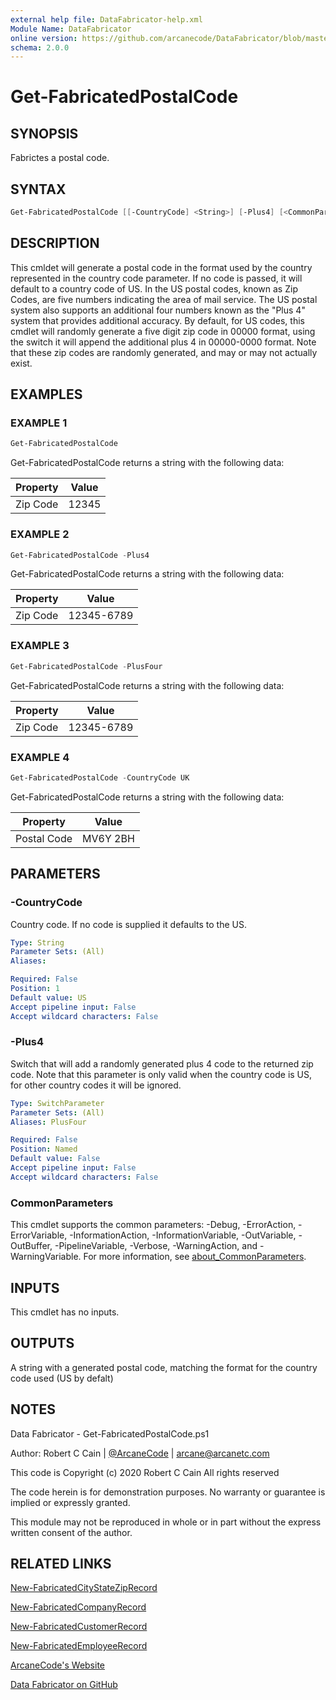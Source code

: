 ```yaml
---
external help file: DataFabricator-help.xml
Module Name: DataFabricator
online version: https://github.com/arcanecode/DataFabricator/blob/master/Documentation/New-FabricatedCityStateZipRecord.md
schema: 2.0.0
---
```


# Get-FabricatedPostalCode

## SYNOPSIS

Fabrictes a postal code.

## SYNTAX

```powershell
Get-FabricatedPostalCode [[-CountryCode] <String>] [-Plus4] [<CommonParameters>]
```

## DESCRIPTION

This cmldet will generate a postal code in the format used by the country represented in the country code parameter. 
If no code is passed, it will default to a country code of US. 
In the US postal codes, known as Zip Codes, are five numbers indicating the area of mail service.
The US postal system also supports an additional four numbers known as the "Plus 4" system that provides additional accuracy.
By default, for US codes, this cmdlet will randomly generate a five digit zip code in 00000 format, using the switch it will append the additional plus 4 in 00000-0000 format.
Note that these zip codes are randomly generated, and may or may not actually exist.

## EXAMPLES

### EXAMPLE 1

```powershell
Get-FabricatedPostalCode
```

Get-FabricatedPostalCode returns a string with the following data:


Property | Value
| ----- | ------ |
Zip Code | 12345

### EXAMPLE 2

```powershell
Get-FabricatedPostalCode -Plus4
```

Get-FabricatedPostalCode returns a string with the following data:


Property | Value
| ----- | ------ |
Zip Code | 12345-6789

### EXAMPLE 3

```powershell
Get-FabricatedPostalCode -PlusFour
```

Get-FabricatedPostalCode returns a string with the following data:


Property | Value
| ----- | ------ |
Zip Code | 12345-6789

### EXAMPLE 4

```powershell
Get-FabricatedPostalCode -CountryCode UK
```

Get-FabricatedPostalCode returns a string with the following data:


Property | Value
| ----- | ------ |
Postal Code | MV6Y 2BH

## PARAMETERS

### -CountryCode

Country code.
If no code is supplied it defaults to the US.

```yaml
Type: String
Parameter Sets: (All)
Aliases:

Required: False
Position: 1
Default value: US
Accept pipeline input: False
Accept wildcard characters: False
```

### -Plus4

Switch that will add a randomly generated plus 4 code to the returned zip code.
Note that this parameter is only valid when the country code is US, for other country codes it will be ignored.

```yaml
Type: SwitchParameter
Parameter Sets: (All)
Aliases: PlusFour

Required: False
Position: Named
Default value: False
Accept pipeline input: False
Accept wildcard characters: False
```

### CommonParameters

This cmdlet supports the common parameters: -Debug, -ErrorAction, -ErrorVariable, -InformationAction, -InformationVariable, -OutVariable, -OutBuffer, -PipelineVariable, -Verbose, -WarningAction, and -WarningVariable. For more information, see [about_CommonParameters](http://go.microsoft.com/fwlink/?LinkID=113216).

## INPUTS

This cmdlet has no inputs.

## OUTPUTS

A string with a generated postal code, matching the format for the country code used (US by defalt)

## NOTES

Data Fabricator - Get-FabricatedPostalCode.ps1

Author: Robert C Cain | [@ArcaneCode](https://twitter.com/arcanecode) | arcane@arcanetc.com

This code is Copyright (c) 2020 Robert C Cain All rights reserved

The code herein is for demonstration purposes.
No warranty or guarantee is implied or expressly granted.

This module may not be reproduced in whole or in part without
the express written consent of the author.

## RELATED LINKS

[New-FabricatedCityStateZipRecord](https://github.com/arcanecode/DataFabricator/blob/master/Documentation/New-FabricatedCityStateZipRecord.md)

[New-FabricatedCompanyRecord](https://github.com/arcanecode/DataFabricator/blob/master/Documentation/New-FabricatedCompanyRecord.md)

[New-FabricatedCustomerRecord](https://github.com/arcanecode/DataFabricator/blob/master/Documentation/New-FabricatedCustomerRecord.md)

[New-FabricatedEmployeeRecord](https://github.com/arcanecode/DataFabricator/blob/master/Documentation/New-FabricatedEmployeeRecord.md)

[ArcaneCode's Website](http://arcanecode.me)

[Data Fabricator on GitHub](http://datafabricator.com)
